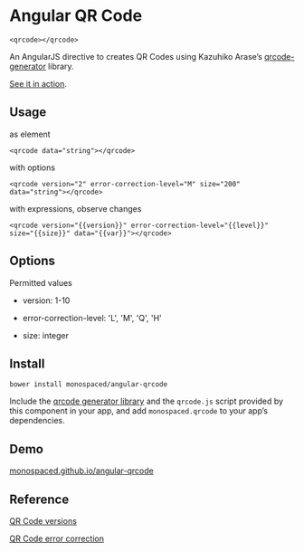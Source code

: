 Angular QR Code
===============

    <qrcode></qrcode>

An AngularJS directive to creates QR Codes using Kazuhiko Arase’s [qrcode-generator](https://github.com/kazuhikoarase/qrcode-generator) library.

[See it in action](http://monospaced.github.io/angular-qrcode).

Usage
-----

as element

    <qrcode data="string"></qrcode>

with options

    <qrcode version="2" error-correction-level="M" size="200" data="string"></qrcode>

with expressions, observe changes

    <qrcode version="{{version}}" error-correction-level="{{level}}" size="{{size}}" data="{{var}}"></qrcode>

Options
-------

Permitted values

* version: 1-10

* error-correction-level: 'L', 'M', 'Q', 'H'

* size: integer

Install
-------

    bower install monospaced/angular-qrcode

Include the [qrcode generator library](https://raw.github.com/monospaced/bower-qrcode-generator/master/js/qrcode.js) and the `qrcode.js` script provided by this component in your app, and add `monospaced.qrcode` to your app’s dependencies.

Demo
----------------

[monospaced.github.io/angular-qrcode](http://monospaced.github.io/angular-qrcode)

Reference
----------------

[QR Code versions](http://www.qrcode.com/en/about/version.html)

[QR Code error correction](http://www.qrcode.com/en/about/error_correction.html)
